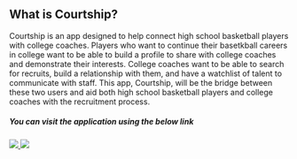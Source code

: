 ## What is Courtship?

Courtship is an app designed to help connect high school basketball players with college coaches. Players who want to continue their basetkball careers in college want to be able to build a profile to share with college coaches and demonstrate their interests. College coaches want to be able to search for recruits, build a relationship with them, and have a watchlist of talent to communicate with staff. This app, Courtship, will be the bridge between these two users and aid both high school basketball players and college coaches with the recruitment process.

##### You can visit the application using the below link

###### [![](https://assets.appsmith.com/git-sync/Buttons.svg) ](http://localhost:8080/applications/6440ab31beca0b1ee49d1a18/pages/6440ab31beca0b1ee49d1a1f) [![](https://assets.appsmith.com/git-sync/Buttons2.svg)](http://localhost:8080/applications/6440ab31beca0b1ee49d1a18/pages/6440ab31beca0b1ee49d1a1f/edit)

